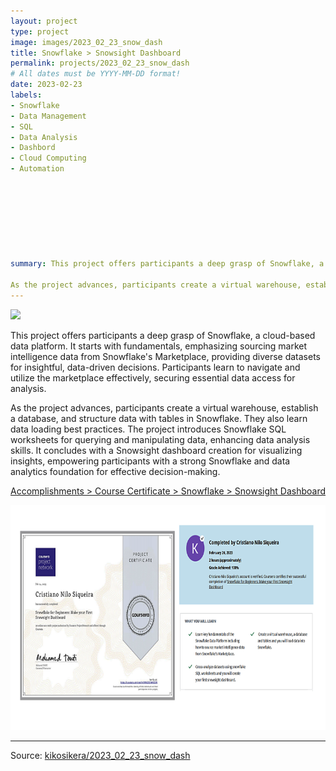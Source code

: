 ```yaml
---
layout: project
type: project
image: images/2023_02_23_snow_dash
title: Snowflake > Snowsight Dashboard
permalink: projects/2023_02_23_snow_dash
# All dates must be YYYY-MM-DD format!
date: 2023-02-23
labels:
- Snowflake
- Data Management
- SQL
- Data Analysis
- Dashbord
- Cloud Computing
- Automation








summary: This project offers participants a deep grasp of Snowflake, a cloud-based data platform. It starts with fundamentals, emphasizing sourcing market intelligence data from Snowflake's Marketplace, providing diverse datasets for insightful, data-driven decisions. Participants learn to navigate and utilize the marketplace effectively, securing essential data access for analysis.

As the project advances, participants create a virtual warehouse, establish a database, and structure data with tables in Snowflake. They also learn data loading best practices. The project introduces Snowflake SQL worksheets for querying and manipulating data, enhancing data analysis skills. It concludes with a Snowsight dashboard creation for visualizing insights, empowering participants with a strong Snowflake and data analytics foundation for effective decision-making. 
---
```


<img class="ui image" src="{{ site.baseurl }}/images/2023_02_23_snow_dash_header.png">

This project offers participants a deep grasp of Snowflake, a cloud-based data platform. It starts with fundamentals, emphasizing sourcing market intelligence data from Snowflake's Marketplace, providing diverse datasets for insightful, data-driven decisions. Participants learn to navigate and utilize the marketplace effectively, securing essential data access for analysis.

As the project advances, participants create a virtual warehouse, establish a database, and structure data with tables in Snowflake. They also learn data loading best practices. The project introduces Snowflake SQL worksheets for querying and manipulating data, enhancing data analysis skills. It concludes with a Snowsight dashboard creation for visualizing insights, empowering participants with a strong Snowflake and data analytics foundation for effective decision-making. 


[Accomplishments > Course Certificate > Snowflake > Snowsight Dashboard](https://www.coursera.org/account/accomplishments/verify/QRAZ3CN4Y2DN)

<a href="https://www.coursera.org/account/accomplishments/verify/QRAZ3CN4Y2DN">
  <img src="/images/2023_02_23_snow_dash_cert.png" style="width:720px;height:360px;"/>
 </a>



<hr>

Source: <a href="https://github.com/kikosikera/2023_02_23_snow_dash/tree/main/"><i class="large github icon"></i>kikosikera/2023_02_23_snow_dash</a>

